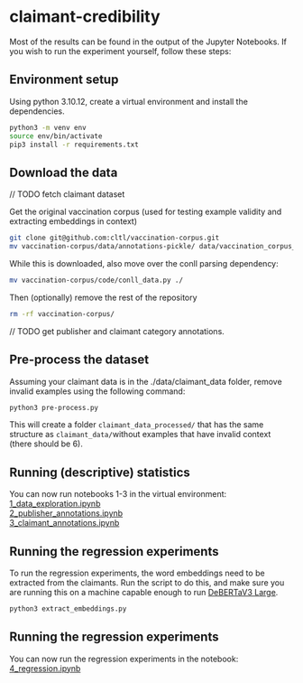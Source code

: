 # claimant-credibility

Most of the results can be found in the output of the Jupyter Notebooks. 
If you wish to run the experiment yourself, follow these steps:

## Environment setup

Using python 3.10.12, create a virtual environment and install the dependencies. 

```sh
python3 -m venv env
source env/bin/activate
pip3 install -r requirements.txt
```

## Download the data
// TODO fetch claimant dataset

Get the original vaccination corpus (used for testing example validity and extracting embeddings in context)
```sh
git clone git@github.com:cltl/vaccination-corpus.git
mv vaccination-corpus/data/annotations-pickle/ data/vaccination_corpus_pickle/
```

While this is downloaded, also move over the conll parsing dependency:
```sh
mv vaccination-corpus/code/conll_data.py ./
```

Then (optionally) remove the rest of the repository
```sh
rm -rf vaccination-corpus/
```

// TODO get publisher and claimant category annotations.

## Pre-process the dataset
Assuming your claimant data is in the ./data/claimant_data folder, remove invalid examples using the following command:
```sh
python3 pre-process.py
```
This will create a folder `claimant_data_processed/` that has the same structure as `claimant_data/`without examples that have invalid context (there should be 6).

## Running (descriptive) statistics
You can now run notebooks 1-3 in the virtual environment:  
[1_data_exploration.ipynb](./1_data_exploration.ipynb)  
[2_publisher_annotations.ipynb](./2_publisher_annotations.ipynb)  
[3_claimant_annotations.ipynb](./3_claimant_annotations.ipynb)  

## Running the regression experiments
To run the regression experiments, the word embeddings need to be extracted from the claimants. 
Run the script to do this, and make sure you are running this on a machine capable enough to run [DeBERTaV3 Large](https://huggingface.co/microsoft/deberta-v3-large).

```sh
python3 extract_embeddings.py
```

## Running the regression experiments
You can now run the regression experiments in the notebook:  
[4_regression.ipynb](./4_regression.ipynb)  
